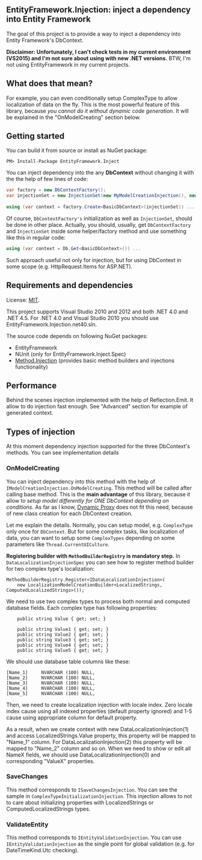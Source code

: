 ## EntityFramework.Injection: inject a dependency into Entity Framework

The goal of this project is to provide a way to inject a dependency into Entity Framework's DbContext.

**Disclaimer: Unfortunately, I can't check tests in my current environment (VS2015) and I'm not sure about using with new .NET versions.** BTW, I'm not using EntityFramework in my current projects.

## What does that mean?

For example, you can even conditionally setup ComplexType to allow localization of data on the fly. This is the most powerful feature of this library, because *you cannot do it without dynamic code generation*. It will be explained in the "OnModelCreating" section below.

## Getting started

You can build it from source or install as NuGet package:

	PM> Install-Package EntityFramework.Inject

You can inject dependency into the any **DbContext** without changing it with the the help of few lines of code:

```cs
var factory = new DbContextFactory();
var injectionSet = new InjectionSet(new MyModelCreationInjection(), new MySaveChangesInjection());
	
using (var context = factory.Create<BasicDbContext>(injectionSet)) ...
```

Of course, `DbContextFactory's` initialization as well as `InjectionSet`, should be done in other place. Actually, you should, usually, get `DbContextFactory` and `InjectionSet` inside some helper/factory method and use something like this in regular code:

```cs
using (var context = Db.Get<BasicDbContext>()) ...
```

Such approach useful not only for injection, but for using DbContext in some scope (e.g. HttpRequest.Items for ASP.NET).

## Requirements and dependencies

License: [MIT](http://opensource.org/licenses/MIT).

This project supports Visual Studio 2010 and 2012 and both .NET 4.0 and .NET 4.5. For .NET 4.0 and Visual Studio 2010 you should use EntityFramework.Injection.net40.sln.

The source code depends on following NuGet packages:

- EntityFramework
- NUnit (only for EntityFramework.Inject.Spec)
- [Method.Injection](https://github.com/OlegAxenow/Method.Injection) (provides basic method builders and injections functionality)

## Performance

Behind the scenes injection implemented with the help of Reflection.Emit. It allow to do injection fast enough. See "Advanced" section for example of generated context.

## Types of injection

At this moment dependency injection supported for the three DbContext's methods. You can see implementation details 

### OnModelCreating

You can inject dependency into this method with the help of `IModelCreationInjection.OnModelCreating`. This method will be called after calling base method.
This is the **main advantage** of this library, because it allow *to setup model differently for ONE DbContext depending on conditions.* As far as I know, [Dynamic Proxy](http://www.castleproject.org/projects/dynamicproxy/) does not fit this need, because of new class creation for each DbContext creation.

Let me explain the details. Normally, you can setup model, e.g. `ComplexType` only once for `DbContext`. But for some complex tasks, like localization of data, you can want to setup some `ComplexTypes` depending on some parameters like `Thread.CurrentUICulture`.

**Registering builder with `MethodBuilderRegistry` is mandatory step.**
In `DataLocalizationInjectionSpec` you can see how to register method builder for two complex type's localization:

	MethodBuilderRegistry.Register<IDataLocalizationInjection>(
		new LocalizationModelCreationBuilder<LocalizedStrings, ComputedLocalizedStrings>());

We need to use two complex types to process both normal and computed database fields.
Each complex type has following properties:

		public string Value { get; set; }

		public string Value1 { get; set; }
		public string Value2 { get; set; }
		public string Value3 { get; set; }
		public string Value4 { get; set; }
		public string Value5 { get; set; }

We should use database table columns like these:

	[Name_1]     NVARCHAR (100) NULL,
    [Name_2]     NVARCHAR (100) NULL,
    [Name_3]     NVARCHAR (100) NULL,
    [Name_4]     NVARCHAR (100) NULL,
    [Name_5]     NVARCHAR (100) NULL,

Then, we need to create localization injection with locale index.
Zero locale index cause using all indexed properties (default property ignored) and 1-5 cause using appropriate column for default property.

As a result, when we create context with new DataLocalizationInjection(1) and access LocalizedStrings.Value property, this property will be mapped to "Name_1" column. For DataLocalizationInjection(2) this property will be mapped to "Name_2" column and so on.
When we need to show or edit all NameX fields, we should use DataLocalizationInjection(0) and corresponding "ValueX" properties.

### SaveChanges

This method corresponds to `ISaveChangesInjection`.
You can see the sample in `ComplexTypeInitializationInjection`. This injection allows to not to care about initializing properties with LocalizedStrings or ComputedLocalizedStrings types.

### ValidateEntity

This method corresponds to `IEntityValidationInjection`. You can use `IEntityValidationInjection` as the single point for global validation (e.g. for DateTimeKind.Utc checking).